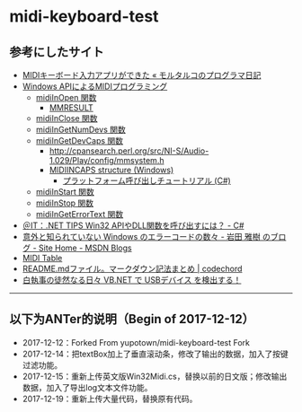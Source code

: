 # midi-keyboard-test
## 参考にしたサイト
* [MIDIキーボード入力アプリができた « モルタルコのプログラマ日記](http://denasu.com/blog/2010/09/diary814)
* [Windows APIによるMIDIプログラミング](http://www.deqnotes.net/midi/winapi_midiprog/winapi_midiprog.pdf)
  * [midiInOpen 関数](https://msdn.microsoft.com/ja-jp/library/cc410524.aspx)
    * [MMRESULT](http://www.cactussoft.co.jp/Sarbo/divManageUse0.html)
  * [midiInClose 関数](https://msdn.microsoft.com/ja-jp/library/cc410512.aspx)
  * [midiInGetNumDevs 関数](https://msdn.microsoft.com/ja-jp/library/cc410520.aspx)
  * [midiInGetDevCaps 関数](https://msdn.microsoft.com/ja-jp/library/cc410514.aspx)
    * <http://cpansearch.perl.org/src/NI-S/Audio-1.029/Play/config/mmsystem.h>
    * [MIDIINCAPS structure (Windows)](https://msdn.microsoft.com/ja-jp/library/windows/desktop/dd798451%28v=vs.85%29.aspx)
      * [プラットフォーム呼び出しチュートリアル (C#)](https://msdn.microsoft.com/ja-jp/library/aa288468%28v=vs.71%29.aspx)
  * [midiInStart 関数](https://msdn.microsoft.com/ja-jp/library/cc410533.aspx)
  * [midiInStop 関数](https://msdn.microsoft.com/ja-jp/library/cc410535.aspx)
  * [midiInGetErrorText 関数](https://msdn.microsoft.com/ja-jp/library/Cc410516.aspx)
* [＠IT：.NET TIPS Win32 APIやDLL関数を呼び出すには？ - C#](http://www.atmarkit.co.jp/fdotnet/dotnettips/024w32api/w32api.html)
* [意外と知られていない Windows のエラーコードの数々 - 岩田 雅樹 のブログ - Site Home - MSDN Blogs](http://blogs.msdn.com/b/masaki/archive/2010/03/04/windows-error-code-types.aspx)
* [MIDI Table](http://fmslogo.sourceforge.net/manual/midi-table.html)
* [README.mdファイル。マークダウン記法まとめ | codechord](http://codechord.com/2012/01/readme-markdown/)
* [白執事の徒然なる日々 VB.NET で USBデバイス を検出する！](http://siroshitsuji.blog.fc2.com/blog-entry-19.html)
----------------------------------------------------------------------------------------------------------------------------
以下为ANTer的说明（Begin of 2017-12-12）
----------------------------------------------------------------------------------------------------------------------------
* 2017-12-12：Forked From yupotown/midi-keyboard-test Fork
* 2017-12-14：把textBox加上了垂直滚动条，修改了输出的数据，加入了按键过滤功能。
* 2017-12-15：重新上传英文版Win32Midi.cs，替换以前的日文版；修改输出数据，加入了导出log文本文件功能。
* 2017-12-19：重新上传大量代码，替换原有代码。